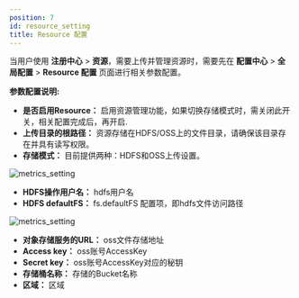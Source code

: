 ```yaml
---
position: 7
id: resource_setting
title: Resource 配置
---
```

当用户使用 **注册中心** > **资源**，需要上传并管理资源时，需要先在 **配置中心** > **全局配置** > **Resource 配置** 页面进行相关参数配置。

**参数配置说明:**
- **是否启用Resource：** 启用资源管理功能，如果切换存储模式时，需关闭此开关，相关配置完成后，再开启.
- **上传目录的根路径：** 资源存储在HDFS/OSS上的文件目录，请确保该目录存在并具有读写权限。
- **存储模式：** 目前提供两种：HDFS和OSS上传设置。


![metrics_setting](http://www.aiwenmo.com/dinky/docs/test/hdfs_setting.png)
- **HDFS操作用户名：** hdfs用户名
- **HDFS defaultFS：** fs.defaultFS 配置项，即hdfs文件访问路径

![metrics_setting](http://www.aiwenmo.com/dinky/docs/test/oss_setting.png)


- **对象存储服务的URL：** oss文件存储地址
- **Access key：** oss账号AccessKey
- **Secret key：** oss账号AccessKey对应的秘钥
- **存储桶名称：** 存储的Bucket名称
- **区域：** 区域

